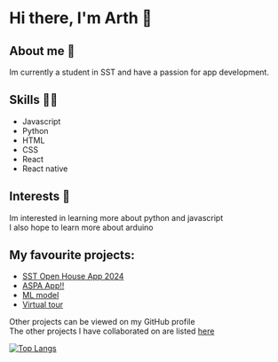 # Hi there, I'm Arth 👋

## About me 🚀
Im currently a student in SST and have a passion for app development.

## Skills 🧑‍💻
- Javascript
- Python
- HTML
- CSS
- React
- React native

## Interests 🤔
Im interested in learning more about python and javascript<br>
I also hope to learn more about arduino 

## My favourite projects: 
- [SST Open House App 2024](https://github.com/sst-inc/openhouseapp2024)
- [ASPA App!!](https://github.com/MONKE-source/aspa)
- [ML model](https://github.com/tedydevmac/S3T3CPPT)
- [Virtual tour](https://github.com/tedydevmac/virtualtour)

Other projects can be viewed on my GitHub profile<br>
The other projects I have collaborated on are listed [here](https://github.com/stars/MONKE-source/lists/i-worked-on-this)

[![Top Langs](https://github-readme-stats.vercel.app/api/top-langs/?username=arthaggarwal)](https://github.com/anuraghazra/github-readme-stats)

